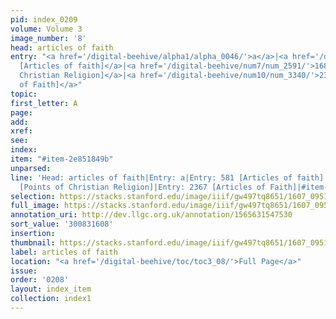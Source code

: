 ```yaml
---
pid: index_0209
volume: Volume 3
image_number: '8'
head: articles of faith
entry: "<a href='/digital-beehive/alpha1/alpha_0046/'>a</a>|<a href='/digital-beehive/num3/num_0746/'>581
  [Articles of faith]</a>|<a href='/digital-beehive/num7/num_2591/'>1684 [Points of
  Christian Religion]</a>|<a href='/digital-beehive/num10/num_3340/'>2367 [Articles
  of Faith]</a>"
topic:
first_letter: A
page:
add:
xref:
see:
index:
item: "#item-2e851849b"
unparsed:
line: 'Head: articles of faith|Entry: a|Entry: 581 [Articles of faith]|Entry: 1684
  [Points of Christian Religion]|Entry: 2367 [Articles of Faith]|#item-2e851849b'
selection: https://stacks.stanford.edu/image/iiif/gw497tq8651/1607_0951/1797,1608,712,178/full/0/default.jpg
full_image: https://stacks.stanford.edu/image/iiif/gw497tq8651/1607_0951/full/full/0/default.jpg
annotation_uri: http://dev.llgc.org.uk/annotation/1565631547530
sort_value: '300831608'
insertion:
thumbnail: https://stacks.stanford.edu/image/iiif/gw497tq8651/1607_0951/1797,1608,712,178/150,/0/default.jpg
label: articles of faith
location: "<a href='/digital-beehive/toc/toc3_08/'>Full Page</a>"
issue:
order: '0208'
layout: index_item
collection: index1
---
```

